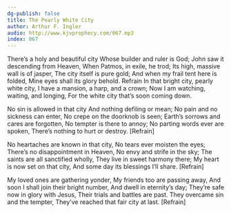 ```yaml
---
dg-publish: false
title: The Pearly White City
author: Arthur F. Ingler
audio: http://www.kjvprophecy.com/067.mp3
index: 067
---
```


There’s a holy and beautiful city
Whose builder and ruler is God;
John saw it descending from Heaven,
When Patmos, in exile, he trod;
Its high, massive wall is of jasper,
The city itself is pure gold;
And when my frail tent here is folded,
Mine eyes shall its glory behold.
Refrain
In that bright city, pearly white city,
I have a mansion, a harp, and a crown;
Now I am watching, waiting, and longing,
For the white city that’s soon coming down.

No sin is allowed in that city
And nothing defiling or mean;
No pain and no sickness can enter,
No crepe on the doorknob is seen;
Earth’s sorrows and cares are forgotten,
No tempter is there to annoy;
No parting words ever are spoken,
There’s nothing to hurt or destroy. [Refrain]

No heartaches are known in that city,
No tears ever moisten the eyes;
There’s no disappointment in Heaven,
No envy and strife in the sky;
The saints are all sanctified wholly,
They live in sweet harmony there;
My heart is now set on that city,
And some day its blessings I’ll share. [Refrain]

My loved ones are gathering yonder,
My friends too are passing away,
And soon I shall join their bright number,
And dwell in eternity’s day;
They’re safe now in glory with Jesus,
Their trials and battles are past.
They overcame sin and the tempter,
They’ve reached that fair city at last. [Refrain]